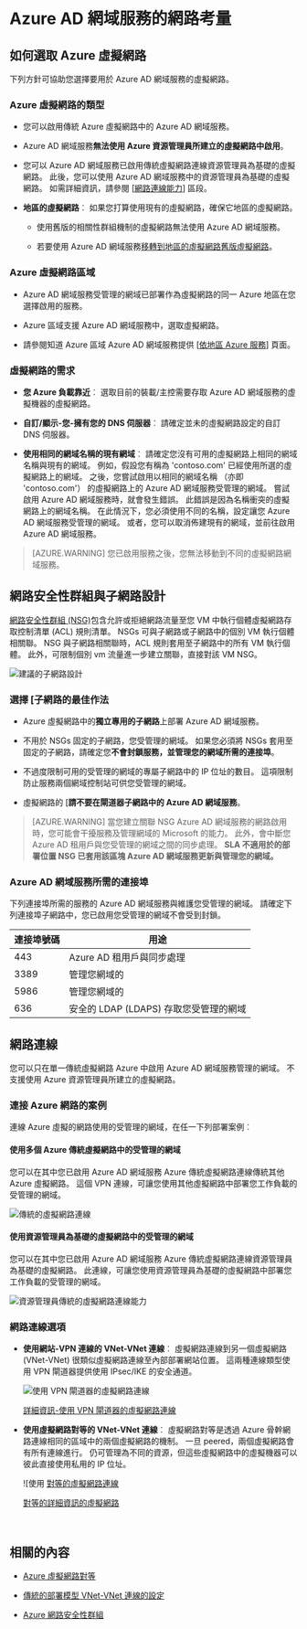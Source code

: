 <properties
    pageTitle="Azure AD 網域服務︰ 網路指導方針 |Microsoft Azure"
    description="Azure Active Directory 網域服務的網路考量"
    services="active-directory-ds"
    documentationCenter=""
    authors="mahesh-unnikrishnan"
    manager="stevenpo"
    editor="curtand"/>

<tags
    ms.service="active-directory-ds"
    ms.workload="identity"
    ms.tgt_pltfrm="na"
    ms.devlang="na"
    ms.topic="article"
    ms.date="10/18/2016"
    ms.author="maheshu"/>

# <a name="networking-considerations-for-azure-ad-domain-services"></a>Azure AD 網域服務的網路考量

## <a name="how-to-select-an-azure-virtual-network"></a>如何選取 Azure 虛擬網路
下列方針可協助您選擇要用於 Azure AD 網域服務的虛擬網路。

### <a name="type-of-azure-virtual-network"></a>Azure 虛擬網路的類型

- 您可以啟用傳統 Azure 虛擬網路中的 Azure AD 網域服務。

- Azure AD 網域服務**無法使用 Azure 資源管理員所建立的虛擬網路中啟用**。

- 您可以 Azure AD 網域服務已啟用傳統虛擬網路連線資源管理員為基礎的虛擬網路。 此後，您可以使用 Azure AD 網域服務中的資源管理員為基礎的虛擬網路。 如需詳細資訊，請參閱 [[網路連線能力](active-directory-ds-networking.md#network-connectivity)] 區段。

- **地區的虛擬網路**︰ 如果您打算使用現有的虛擬網路，確保它地區的虛擬網路。

    - 使用舊版的相關性群組機制的虛擬網路無法使用 Azure AD 網域服務。

    - 若要使用 Azure AD 網域服務[移轉到地區的虛擬網路舊版虛擬網路](../virtual-network/virtual-networks-migrate-to-regional-vnet.md)。


### <a name="azure-region-for-the-virtual-network"></a>Azure 虛擬網路區域

- Azure AD 網域服務受管理的網域已部署作為虛擬網路的同一 Azure 地區在您選擇啟用的服務。

- Azure 區域支援 Azure AD 網域服務中，選取虛擬網路。

- 請參閱知道 Azure 區域 Azure AD 網域服務提供 [[依地區 Azure 服務](https://azure.microsoft.com/regions/#services/)] 頁面。


### <a name="requirements-for-the-virtual-network"></a>虛擬網路的需求

- **您 Azure 負載靠近**︰ 選取目前的裝載/主控需要存取 Azure AD 網域服務的虛擬機器的虛擬網路。

- **自訂/顯示-您-擁有您的 DNS 伺服器**︰ 請確定並未的虛擬網路設定的自訂 DNS 伺服器。

- **使用相同的網域名稱的現有網域**︰ 請確定您沒有可用的虛擬網路上相同的網域名稱與現有的網域。 例如，假設您有稱為 'contoso.com' 已經使用所選的虛擬網路上的網域。 之後，您嘗試啟用以相同的網域名稱 （亦即 'contoso.com'） 的虛擬網路上的 Azure AD 網域服務受管理的網域。 嘗試啟用 Azure AD 網域服務時，就會發生錯誤。 此錯誤是因為名稱衝突的虛擬網路上的網域名稱。 在此情況下，您必須使用不同的名稱，設定讓您 Azure AD 網域服務受管理的網域。 或者，您可以取消佈建現有的網域，並前往啟用 Azure AD 網域服務。

> [AZURE.WARNING] 您已啟用服務之後，您無法移動到不同的虛擬網路網域服務。


## <a name="network-security-groups-and-subnet-design"></a>網路安全性群組與子網路設計
[網路安全性群組 (NSG)](../virtual-network/virtual-networks-nsg.md)包含允許或拒絕網路流量至您 VM 中執行個體虛擬網路存取控制清單 (ACL) 規則清單。 NSGs 可與子網路或子網路中的個別 VM 執行個體相關聯。 NSG 與子網路相關聯時，ACL 規則套用至子網路中的所有 VM 執行個體。 此外，可限制個別 vm 流量進一步建立關聯，直接對該 VM NSG。

![建議的子網路設計](./media/active-directory-domain-services-design-guide/vnet-subnet-design.png)


### <a name="best-practices-for-choosing-a-subnet"></a>選擇 [子網路的最佳作法
- Azure 虛擬網路中的**獨立專用的子網路**上部署 Azure AD 網域服務。

- 不用於 NSGs 固定的子網路，您受管理的網域。 如果您必須將 NSGs 套用至固定的子網路，請確定您**不會封鎖服務，並管理您的網域所需的連接埠**。

- 不過度限制可用的受管理的網域的專屬子網路中的 IP 位址的數目。 這項限制防止服務兩個網域控制站可供您受管理的網域。

- 虛擬網路的 [**請不要在閘道器子網路中的 Azure AD 網域服務**。


> [AZURE.WARNING] 當您建立關聯 NSG Azure AD 網域服務的網路啟用時，您可能會干擾服務及管理網域的 Microsoft 的能力。 此外，會中斷您 Azure AD 租用戶與您受管理的網域之間的同步處理。 **SLA 不適用於的部署位置 NSG 已套用該區塊 Azure AD 網域服務更新與管理您的網域。**


### <a name="ports-required-for-azure-ad-domain-services"></a>Azure AD 網域服務所需的連接埠
下列連接埠所需的服務的 Azure AD 網域服務與維護您受管理的網域。 請確定下列連接埠子網路中，您已啟用您受管理的網域不會受到封鎖。

| 連接埠號碼 | 用途 |
|---|---|
| 443 | Azure AD 租用戶與同步處理 |
| 3389 | 管理您網域的 |
| 5986 | 管理您網域的 |
| 636 | 安全的 LDAP (LDAPS) 存取您受管理的網域 |



## <a name="network-connectivity"></a>網路連線
您可以只在單一傳統虛擬網路 Azure 中啟用 Azure AD 網域服務管理的網域。 不支援使用 Azure 資源管理員所建立的虛擬網路。


### <a name="scenarios-for-connecting-azure-networks"></a>連接 Azure 網路的案例
連線 Azure 虛擬的網路使用的受管理的網域，在任一下列部署案例︰

#### <a name="use-the-managed-domain-in-more-than-one-azure-classic-virtual-network"></a>使用多個 Azure 傳統虛擬網路中的受管理的網域
您可以在其中您已啟用 Azure AD 網域服務 Azure 傳統虛擬網路連線傳統其他 Azure 虛擬網路。 這個 VPN 連線，可讓您使用其他虛擬網路中部署您工作負載的受管理的網域。

![傳統的虛擬網路連線](./media/active-directory-domain-services-design-guide/classic-vnet-connectivity.png)

#### <a name="use-the-managed-domain-in-a-resource-manager-based-virtual-network"></a>使用資源管理員為基礎的虛擬網路中的受管理的網域
您可以在其中您已啟用 Azure AD 網域服務 Azure 傳統虛擬網路連線資源管理員為基礎的虛擬網路。 此連線，可讓您使用資源管理員為基礎的虛擬網路中部署您工作負載的受管理的網域。

![資源管理員傳統的虛擬網路連線能力](./media/active-directory-domain-services-design-guide/classic-arm-vnet-connectivity.png)


### <a name="network-connection-options"></a>網路連線選項

- **使用網站-VPN 連線的 VNet-VNet 連線**︰ 虛擬網路連線到另一個虛擬網路 (VNet-VNet) 很類似虛擬網路連線至內部部署網站位置。 這兩種連線類型使用 VPN 閘道器提供使用 IPsec/IKE 的安全通道。

    ![使用 VPN 閘道器的虛擬網路連線](./media/active-directory-domain-services-design-guide/vnet-connection-vpn-gateway.jpg)

    [詳細資訊-使用 VPN 閘道器的虛擬網路連線](../vpn-gateway/virtual-networks-configure-vnet-to-vnet-connection.md)


- **使用虛擬網路對等的 VNet-VNet 連線**︰ 虛擬網路對等是透過 Azure 骨幹網路連線相同的區域中的兩個虛擬網路的機制。 一旦 peered，兩個虛擬網路會有所有連線進行。 仍可管理為不同的資源，但這些虛擬網路中的虛擬機器可以彼此直接使用私用的 IP 位址。

    ![使用 [對等的虛擬網路連線](./media/active-directory-domain-services-design-guide/vnet-peering.png)

    [對等的詳細資訊的虛擬網路](../virtual-network/virtual-network-peering-overview.md)



<br>

## <a name="related-content"></a>相關的內容

- [Azure 虛擬網路對等](../virtual-network/virtual-network-peering-overview.md)

- [傳統的部署模型 VNet-VNet 連線的設定](../vpn-gateway/virtual-networks-configure-vnet-to-vnet-connection.md)

- [Azure 網路安全性群組](../virtual-network/virtual-networks-nsg.md)
